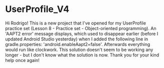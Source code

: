 # UserProfile_V4
Hi Rodrigo! This is a new project that I've opened for my UserProfile practice set (Lesson 8 - Practice set - Object-oriented programming). An 'AAPT2 error' message displays, which used to disappear earlier (before I updated Android Studio yesterday) when I added the following line in gradle.properties: 'android.enableAapt2=false'. Afterwards everything would run like clockwork. This solution doesn't seem to be working any longer - but I don't know what the solution is now. Thank you for your kind help once again! 
